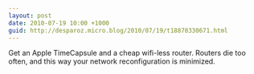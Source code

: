 ```yaml
---
layout: post
date: 2010-07-19 10:00 +1000
guid: http://desparoz.micro.blog/2010/07/19/t18878330671.html
---
```

Get an Apple TimeCapsule and a cheap wifi-less router. Routers die too often, and this way your network reconfiguration is minimized.
